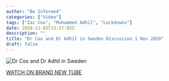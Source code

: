 ```yaml
---
author: "Be Informed"
categories: ["Video"]
tags: ["Zac Cox", "Mohammed Adhil", "Lockdowns"]
date: 2020-11-03T13:37:03Z
description: ""
title: "Dr Cox and Dr Adhil in Sweden Discussion 1 Nov 2020"
draft: false
---
```


![Dr Cox and Dr Adhil in Sweden](/img/main/dr-cox-dr-adhil-sweden.jpg)  

[WATCH ON BRAND NEW TUBE](https://brandnewtube.com/watch/dr-cox-and-dr-adhil-in-sweden-discussion-1-nov-2020_5kgW3F5OpViAFui.html)